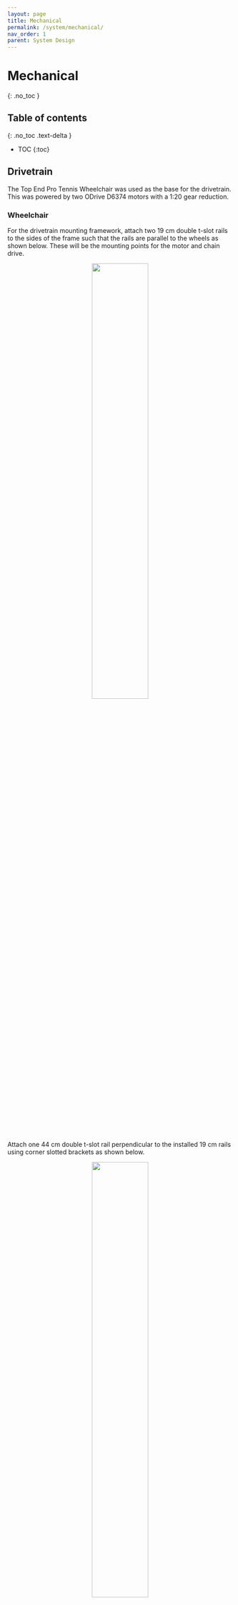 ```yaml
---
layout: page
title: Mechanical
permalink: /system/mechanical/
nav_order: 1
parent: System Design
---
```

# Mechanical
{: .no_toc }

## Table of contents
{: .no_toc .text-delta }
- TOC
{:toc}


<script type="module" src="https://unpkg.com/@google/model-viewer/dist/model-viewer.min.js"></script>
<!-- 3D model viewer style settings -->
<style>
    model-viewer {
        width: 100%;
        height: 40rem;
    }
    .hotspot{
        display: block;
        width: 18px;
        height: 18px;
        border-radius: 9px;
        border: none;
        background-color: #ffc800;
        box-sizing: border-box;
        pointer-events: none;
    }
    .annotation{
        background-color: #FFF;
        position: absolute;
        transform: translate(10px, 10px);
        border-radius: 10px;
        box-shadow: 0 2px 4px rgba(0, 0, 0, 0.25);
        padding: 10px;
        font-size: 12px;
        font-weight: 700;
        max-width: 128px;
        width: max-content;
        height: max-content;
    }
    /* This keeps child nodes hidden while the element loads */
    :not(:defined) > * {
        display: none;
    }
</style>


<model-viewer alt="ESTHER 3D Model" src="../../assets/esther.glb" ar environment-image="" poster="" shadow-intensity="1" auto-rotate camera-controls touch-action="pan-y">
    <button class="hotspot" slot="hotspot-wheelchair" data-position="0.42 0.3 0.3" data-normal="0 0 1">
        <div class="annotation">Wheelchair Base</div>
    </button>
    <button class="hotspot" slot="hotspot-barrett" data-position="0.17 0.85 -0.16" data-normal="0 0 1">
        <div class="annotation">Robot Arm</div>
    </button>
    <button class="hotspot" slot="hotspot-end" data-position="0.2 1.05 -0.09" data-normal="0 0 1">
        <div class="annotation">End Effector</div>
    </button>
</model-viewer>

## Drivetrain
The Top End Pro Tennis Wheelchair was used as the base for the drivetrain. This was powered by two ODrive D6374 motors with a 1:20 gear reduction.
### Wheelchair
For the drivetrain mounting framework, attach two 19 cm double t-slot rails to the sides of the frame such that the rails are parallel to the wheels as shown below. These will be the mounting points for the motor and chain drive.
<p style="text-align:center;">
    <img width="50%" src="../../assets/img/mechanical/double_t_slot_to_frame.jpg">
</p>

Attach one 44 cm double t-slot rail perpendicular to the installed 19 cm rails using corner slotted brackets as shown below.
<p style="text-align:center;">
    <img width="50%" src="../../assets/img/mechanical/double_t_slot_cross_piece.jpg">
</p>

### Chain Drive
Assemble the motors with the 3D printed motor enclosures and motor enclosure plates. Attach the motor encoders and NEMA 23 1:10 gearbox to the output shaft of the motor using the NEMA 23 to 34 Adapter plate. This motor and gearbox assembly can be attached to the drivetrain frame using the waterjet drivetrain mounting plates using standoffs and keyed shaft couplers as shown below.
<p style="text-align:center;">
    <img width="80%" src="../../assets/img/mechanical/chain_drive_close.jpg">
</p>

On the output shaft of the gearbox, loosely attach the small sprocket to be tightened later during chain tensioning. Mount the machined large sprockets to the wheel of the drivetrain. Install chain around the wheel and motor sprockets, and tighten the motor sprocket on so that the sprockets and chain are aligned. Finally, attach the tensioner and slide downwards onto the chain to remove slack. The final assembly can be seen below.
<p style="text-align:center;">
    <img width="80%" src="../../assets/img/mechanical/chain_drive_side.jpg">
</p>

## Manipulator
A HEAD Graphene Instinct Power tennis racket was attached to a 7-degree-of-freedom Barrett robot arm was 
### Barrett Arm
To attach the robot arm to the wheelchair, remove the cloth seat, handles, and backrest from the wheelchair. The steel waterjet seat plate can then be attached to the wheelchair and used as an anchor point for the robot arm.

### End Effector
Attach the tennis racket to the end of the robot arm using two bolted 3D printed racket holders which sandwich the end of the manipulator as shown below.
<p style="text-align:center;">
    <img width="50%" src="../../assets/img/mechanical/racket_holder.png">
</p>

Since the racket holder is an area of high stress during a swing, a visualization of the possible failure points within the part was created. This can be seen below where red areas indicate high stress. Based on this analysis and initial testing, zip ties were used to secure and stabilize the racket to the racket holder.
<p style="text-align:center;">
    <img width="49%" src="../../assets/img/racket_clamp_stress.png">
    <img width="49%" src="../../assets/img/racket_clamp_stress_animation.gif">
</p>


---

{: .highlight }
Now check out the [electrical](https://core-robotics-lab.github.io/Wheelchair-Tennis-Robot/system/electrical/) page to see how to setup the electrical system. 

